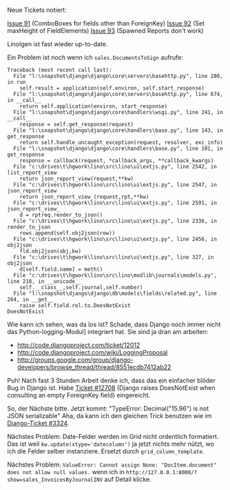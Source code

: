 Neue Tickets notiert:

[Issue 91](https://code.google.com/p/lino/issues/detail?id=91) (ComboBoxes for fields other than ForeignKey)
[Issue 92](https://code.google.com/p/lino/issues/detail?id=92) (Set maxHeight of FieldElements)
[Issue 93](https://code.google.com/p/lino/issues/detail?id=93) (Spawned Reports don't work)

LinoIgen ist fast wieder up-to-date.

Ein Problem ist noch wenn ich `sales.DocumentsToSign` aufrufe:

```
Traceback (most recent call last):
  File "l:\snapshot\django\django\core\servers\basehttp.py", line 280, in run
    self.result = application(self.environ, self.start_response)
  File "l:\snapshot\django\django\core\servers\basehttp.py", line 674, in __call__
    return self.application(environ, start_response)
  File "l:\snapshot\django\django\core\handlers\wsgi.py", line 241, in __call__
    response = self.get_response(request)
  File "l:\snapshot\django\django\core\handlers\base.py", line 143, in get_response
    return self.handle_uncaught_exception(request, resolver, exc_info)
  File "l:\snapshot\django\django\core\handlers\base.py", line 101, in get_response
    response = callback(request, *callback_args, **callback_kwargs)
  File "c:\drives\t\hgwork\lino\src\lino\ui\extjs.py", line 2542, in list_report_view
    return json_report_view(request,**kw)
  File "c:\drives\t\hgwork\lino\src\lino\ui\extjs.py", line 2547, in json_report_view
    return json_report_view_(request,rpt,**kw)
  File "c:\drives\t\hgwork\lino\src\lino\ui\extjs.py", line 2591, in json_report_view_
    d = rptreq.render_to_json()
  File "c:\drives\t\hgwork\lino\src\lino\ui\extjs.py", line 2336, in render_to_json
    rows.append(self.obj2json(row))
  File "c:\drives\t\hgwork\lino\src\lino\ui\extjs.py", line 2456, in obj2json
    fld.obj2json(obj,kw)
  File "c:\drives\t\hgwork\lino\src\lino\ui\extjs.py", line 327, in obj2json
    d[self.field.name] = meth()
  File "c:\drives\t\hgwork\lino\src\lino\modlib\journals\models.py", line 218, in __unicode__
    self.__class__,self.journal,self.number)
  File "l:\snapshot\django\django\db\models\fields\related.py", line 264, in __get__
    raise self.field.rel.to.DoesNotExist
DoesNotExist
```

Wie kann ich sehen, was da los ist? Schade, dass Django noch immer nicht das Python-logging-Modul] integriert hat. Sie sind ja dran am arbeiten:

  * http://code.djangoproject.com/ticket/12012
  * http://code.djangoproject.com/wiki/LoggingProposal
  * http://groups.google.com/group/django-developers/browse_thread/thread/8551ecdb7412ab22

Puh! Nach fast 3 Stunden Arbeit denke ich, dass das ein einfacher blöder Bug in Django ist. Habe [Ticket #12708](http://code.djangoproject.com/ticket/12708) (Django raises DoesNotExist when consulting an empty ForeignKey field) eingereicht.

So, der Nächste bitte.
Jetzt kommt: "TypeError: Decimal("15.96") is not JSON serializable"
Aha, da kann ich den gleichen Trick benutzen wie im
[Django-Ticket #3324](http://code.djangoproject.com/ticket/3324).

Nächstes Problem: Date-Felder werden im Grid nicht ordentlich formatiert.
Das ist weil `kw.update(xtype='datecolumn')` ja jetzt nichts mehr nützt, wo ich die Felder selber instanziere. Ersetzt durch `grid_column_template`.

Nächstes Problem: `ValueError: Cannot assign None: "DocItem.document" does not allow null values.` wenn ich in `http://127.0.0.1:8000/?show=sales_InvoicesByJournalINV` auf Detail klicke.